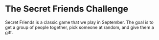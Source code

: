 # The Secret Friends Challenge
Secret Friends is a classic game that we play in September. The goal is to get a group of people together, pick someone at random, and give them a gift.
